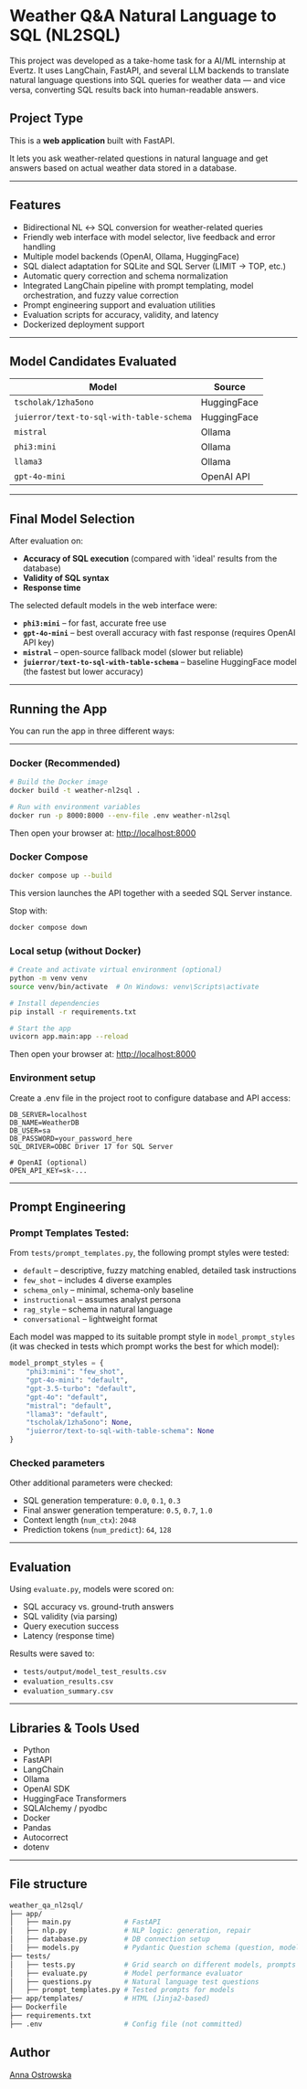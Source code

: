# Weather Q\&A Natural Language to SQL (NL2SQL)

This project was developed as a take-home task for a AI/ML internship at Evertz.  It uses LangChain, FastAPI, and several LLM backends to translate natural language questions into SQL queries for weather data — and vice versa, converting SQL results back into human-readable answers.

## Project Type

This is a **web application** built with FastAPI.  

It lets you ask weather-related questions in natural language and get answers based on actual weather data stored in a database.


---

## Features

* Bidirectional NL ↔ SQL conversion for weather-related queries
* Friendly web interface with model selector, live feedback and error handling
* Multiple model backends (OpenAI, Ollama, HuggingFace)
* SQL dialect adaptation for SQLite and SQL Server (LIMIT → TOP, etc.)
* Automatic query correction and schema normalization
* Integrated LangChain pipeline with prompt templating, model orchestration, and fuzzy value correction
* Prompt engineering support and evaluation utilities
* Evaluation scripts for accuracy, validity, and latency
* Dockerized deployment support

---

## Model Candidates Evaluated

| Model                                    | Source      |
| ---------------------------------------- | ----------- |
| `tscholak/1zha5ono`                      | HuggingFace |
| `juierror/text-to-sql-with-table-schema` | HuggingFace |
| `mistral`                                | Ollama      |
| `phi3:mini`                              | Ollama      |
| `llama3`                                 | Ollama      |
| `gpt-4o-mini` | OpenAI API  |

---

## Final Model Selection

After evaluation on:

* **Accuracy of SQL execution** (compared with 'ideal' results from the database)
* **Validity of SQL syntax**
* **Response time**

The selected default models in the web interface were:

* **`phi3:mini`** – for fast, accurate free use
* **`gpt-4o-mini`** – best overall accuracy with fast response (requires OpenAI API key)
* **`mistral`** – open-source fallback model (slower but reliable)
* **`juierror/text-to-sql-with-table-schema`** – baseline HuggingFace model (the fastest but lower accuracy)

---

## Running the App

You can run the app in three different ways:

---

### Docker (Recommended)

```bash
# Build the Docker image
docker build -t weather-nl2sql .

# Run with environment variables
docker run -p 8000:8000 --env-file .env weather-nl2sql
```

Then open your browser at: [http://localhost:8000](http://localhost:8000)

### Docker Compose

```bash
docker compose up --build
```

This version launches the API together with a seeded SQL Server instance.

Stop with:

```bash
docker compose down
```

### Local setup (without Docker)

```bash
# Create and activate virtual environment (optional)
python -m venv venv
source venv/bin/activate  # On Windows: venv\Scripts\activate

# Install dependencies
pip install -r requirements.txt

# Start the app
uvicorn app.main:app --reload

```

Then open your browser at: [http://localhost:8000](http://localhost:8000)

### Environment setup

Create a .env file in the project root to configure database and API access:

```dotenv
DB_SERVER=localhost
DB_NAME=WeatherDB
DB_USER=sa
DB_PASSWORD=your_password_here
SQL_DRIVER=ODBC Driver 17 for SQL Server

# OpenAI (optional)
OPEN_API_KEY=sk-...
```

---

## Prompt Engineering

### Prompt Templates Tested:

From `tests/prompt_templates.py`, the following prompt styles were tested:

* `default` – descriptive, fuzzy matching enabled, detailed task instructions
* `few_shot` – includes 4 diverse examples
* `schema_only` – minimal, schema-only baseline
* `instructional` – assumes analyst persona
* `rag_style` – schema in natural language
* `conversational` – lightweight format

Each model was mapped to its suitable prompt style in `model_prompt_styles` (it was checked in tests which prompt works the best for which model):

```python
model_prompt_styles = {
    "phi3:mini": "few_shot",
    "gpt-4o-mini": "default",
    "gpt-3.5-turbo": "default",
    "gpt-4o": "default",
    "mistral": "default",
    "llama3": "default",
    "tscholak/1zha5ono": None,
    "juierror/text-to-sql-with-table-schema": None
}
```

### Checked parameters

Other additional parameters were checked:

* SQL generation temperature: `0.0`, `0.1`, `0.3`
* Final answer generation temperature: `0.5`, `0.7`, `1.0`
* Context length (`num_ctx`): `2048`
* Prediction tokens (`num_predict`): `64`, `128`

---

## Evaluation

Using `evaluate.py`, models were scored on:

* SQL accuracy vs. ground-truth answers
* SQL validity  (via parsing)
* Query execution success
* Latency (response time)

Results were saved to:

* `tests/output/model_test_results.csv`
* `evaluation_results.csv`
* `evaluation_summary.csv`

---

## Libraries & Tools Used

* Python 
* FastAPI
* LangChain
* Ollama
* OpenAI SDK
* HuggingFace Transformers
* SQLAlchemy / pyodbc
* Docker
* Pandas
* Autocorrect
* dotenv

---

## File structure

```bash
weather_qa_nl2sql/
├── app/
│   ├── main.py             # FastAPI 
│   ├── nlp.py              # NLP logic: generation, repair
│   ├── database.py         # DB connection setup
│   ├── models.py           # Pydantic Question schema (question, model, api_key)
├── tests/
│   ├── tests.py            # Grid search on different models, prompts and hyperparamaters
│   ├── evaluate.py         # Model performance evaluator
│   ├── questions.py        # Natural language test questions
│   ├── prompt_templates.py # Tested prompts for models
├── app/templates/          # HTML (Jinja2-based)
├── Dockerfile
├── requirements.txt
├── .env                    # Config file (not committed)
```


## Author

[Anna Ostrowska](https://github.com/annaostrowska03)
 
